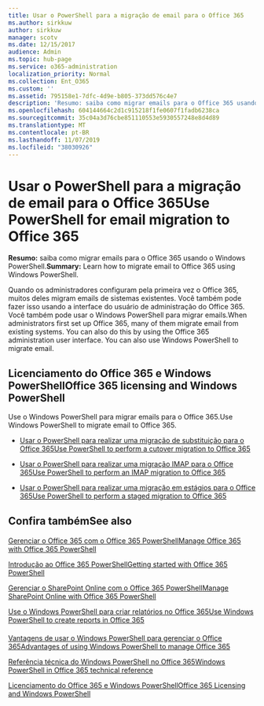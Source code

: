 ```yaml
---
title: Usar o PowerShell para a migração de email para o Office 365
ms.author: sirkkuw
author: sirkkuw
manager: scotv
ms.date: 12/15/2017
audience: Admin
ms.topic: hub-page
ms.service: o365-administration
localization_priority: Normal
ms.collection: Ent_O365
ms.custom: ''
ms.assetid: 795158e1-7dfc-4d9e-b805-373dd576c4e7
description: 'Resumo: saiba como migrar emails para o Office 365 usando o Windows PowerShell.'
ms.openlocfilehash: 604144664c2d1c915218f1fe0607f1fadb6238ca
ms.sourcegitcommit: 35c04a3d76cbe851110553e5930557248e8d4d89
ms.translationtype: MT
ms.contentlocale: pt-BR
ms.lasthandoff: 11/07/2019
ms.locfileid: "38030926"
---
```

# <a name="use-powershell-for-email-migration-to-office-365"></a><span data-ttu-id="f2b85-103">Usar o PowerShell para a migração de email para o Office 365</span><span class="sxs-lookup"><span data-stu-id="f2b85-103">Use PowerShell for email migration to Office 365</span></span>

 <span data-ttu-id="f2b85-104">**Resumo:** saiba como migrar emails para o Office 365 usando o Windows PowerShell.</span><span class="sxs-lookup"><span data-stu-id="f2b85-104">**Summary:** Learn how to migrate email to Office 365 using Windows PowerShell.</span></span>
  
<span data-ttu-id="f2b85-p101">Quando os administradores configuram pela primeira vez o Office 365, muitos deles migram emails de sistemas existentes. Você também pode fazer isso usando a interface do usuário de administração do Office 365. Você também pode usar o Windows PowerShell para migrar emails.</span><span class="sxs-lookup"><span data-stu-id="f2b85-p101">When administrators first set up Office 365, many of them migrate email from existing systems. You can also do this by using the Office 365 administration user interface. You can also use Windows PowerShell to migrate email.</span></span>
  
## <a name="office-365-licensing-and-windows-powershell"></a><span data-ttu-id="f2b85-108">Licenciamento do Office 365 e Windows PowerShell</span><span class="sxs-lookup"><span data-stu-id="f2b85-108">Office 365 licensing and Windows PowerShell</span></span>

<span data-ttu-id="f2b85-109">Use o Windows PowerShell para migrar emails para o Office 365.</span><span class="sxs-lookup"><span data-stu-id="f2b85-109">Use Windows PowerShell to migrate email to Office 365.</span></span> 
  
- [<span data-ttu-id="f2b85-110">Usar o PowerShell para realizar uma migração de substituição para o Office 365</span><span class="sxs-lookup"><span data-stu-id="f2b85-110">Use PowerShell to perform a cutover migration to Office 365</span></span>](use-powershell-to-perform-a-cutover-migration-to-office-365.md)
    
- [<span data-ttu-id="f2b85-111">Usar o PowerShell para realizar uma migração IMAP para o Office 365</span><span class="sxs-lookup"><span data-stu-id="f2b85-111">Use PowerShell to perform an IMAP migration to Office 365</span></span>](use-powershell-to-perform-an-imap-migration-to-office-365.md)
    
- [<span data-ttu-id="f2b85-112">Usar o PowerShell para realizar uma migração em estágios para o Office 365</span><span class="sxs-lookup"><span data-stu-id="f2b85-112">Use PowerShell to perform a staged migration to Office 365</span></span>](use-powershell-to-perform-a-staged-migration-to-office-365.md)
    
## <a name="see-also"></a><span data-ttu-id="f2b85-113">Confira também</span><span class="sxs-lookup"><span data-stu-id="f2b85-113">See also</span></span>

#### 

[<span data-ttu-id="f2b85-114">Gerenciar o Office 365 com o Office 365 PowerShell</span><span class="sxs-lookup"><span data-stu-id="f2b85-114">Manage Office 365 with Office 365 PowerShell</span></span>](manage-office-365-with-office-365-powershell.md)
  
[<span data-ttu-id="f2b85-115">Introdução ao Office 365 PowerShell</span><span class="sxs-lookup"><span data-stu-id="f2b85-115">Getting started with Office 365 PowerShell</span></span>](getting-started-with-office-365-powershell.md)
  
[<span data-ttu-id="f2b85-116">Gerenciar o SharePoint Online com o Office 365 PowerShell</span><span class="sxs-lookup"><span data-stu-id="f2b85-116">Manage SharePoint Online with Office 365 PowerShell</span></span>](manage-sharepoint-online-with-office-365-powershell.md)
  
[<span data-ttu-id="f2b85-117">Use o Windows PowerShell para criar relatórios no Office 365</span><span class="sxs-lookup"><span data-stu-id="f2b85-117">Use Windows PowerShell to create reports in Office 365</span></span>](use-windows-powershell-to-create-reports-in-office-365.md)
#### 

[<span data-ttu-id="f2b85-118">Vantagens de usar o Windows PowerShell para gerenciar o Office 365</span><span class="sxs-lookup"><span data-stu-id="f2b85-118">Advantages of using Windows PowerShell to manage Office 365</span></span>](https://technet.microsoft.com/library/15144a50-453e-4cd5-befd-bc6736697967.aspx)
  
[<span data-ttu-id="f2b85-119">Referência técnica do Windows PowerShell no Office 365</span><span class="sxs-lookup"><span data-stu-id="f2b85-119">Windows PowerShell in Office 365 technical reference</span></span>](https://technet.microsoft.com/library/10d5c66a-7579-4319-aaa5-7a5e21d49cea.aspx)
  
[<span data-ttu-id="f2b85-120">Licenciamento do Office 365 e Windows PowerShell</span><span class="sxs-lookup"><span data-stu-id="f2b85-120">Office 365 Licensing and Windows PowerShell</span></span>](https://technet.microsoft.com/library/6ca0e430-f7ba-4184-becf-14c6c5c8dde5.aspx)

